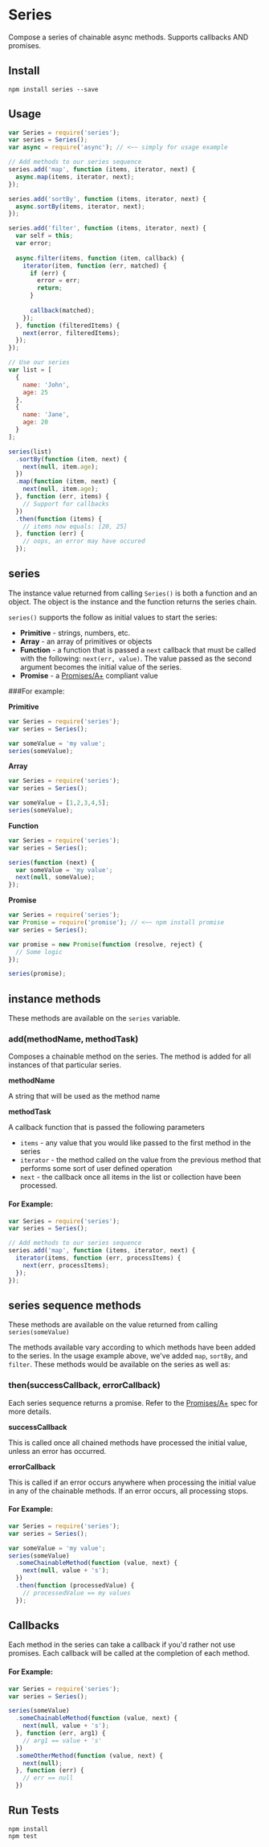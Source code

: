 # Series

Compose a series of chainable async methods. Supports callbacks AND promises.

## Install

```
npm install series --save
```

## Usage

```js
var Series = require('series');
var series = Series();
var async = require('async'); // <~~ simply for usage example

// Add methods to our series sequence
series.add('map', function (items, iterator, next) {
  async.map(items, iterator, next);
});

series.add('sortBy', function (items, iterator, next) {
  async.sortBy(items, iterator, next);
});

series.add('filter', function (items, iterator, next) {
  var self = this;
  var error;
  
  async.filter(items, function (item, callback) {
    iterator(item, function (err, matched) {
      if (err) {
        error = err;
        return;
      }
      
      callback(matched);
    });
  }, function (filteredItems) {
    next(error, filteredItems);
  });
});

// Use our series
var list = [
  {
    name: 'John',
    age: 25
  },
  {
    name: 'Jane',
    age: 20
  }
];

series(list)
  .sortBy(function (item, next) {
    next(null, item.age);
  })
  .map(function (item, next) {
    next(null, item.age);
  }, function (err, items) {
    // Support for callbacks
  })
  .then(function (items) {
    // items now equals: [20, 25]
  }, function (err) {
    // oops, an error may have occured
  });
```

## series

The instance value returned from calling `Series()` is both a function and an object. The object is the instance and the function returns the series chain.

`series()` supports the follow as initial values to start the series:

* **Primitive** - strings, numbers, etc.
* **Array** - an array of primitives or objects
* **Function** - a function that is passed a `next` callback that must be called with the following: `next(err, value)`. The value passed as the second argument becomes the initial value of the series.
* **Promise** - a [ Promises/A+](http://promises-aplus.github.io/promises-spec/) compliant value

###For example:

**Primitive**

```js
var Series = require('series');
var series = Series();

var someValue = 'my value';
series(someValue);
```

**Array**

```js
var Series = require('series');
var series = Series();

var someValue = [1,2,3,4,5];
series(someValue);
```

**Function**

```js
var Series = require('series');
var series = Series();

series(function (next) {
  var someValue = 'my value';
  next(null, someValue);
});
```

**Promise**

```js
var Series = require('series');
var Promise = require('promise'); // <~~ npm install promise 
var series = Series();

var promise = new Promise(function (resolve, reject) {
  // Some logic
});

series(promise);
```

## instance methods

These methods are available on the `series` variable.

### add(methodName, methodTask)

Composes a chainable method on the series. The method is added for all instances of that particular series.

**methodName**

A string that will be used as the method name

**methodTask**

A callback function that is passed the following parameters

* `items` - any value that you would like passed to the first method in the series
* `iterator` - the method called on the value from the previous method that performs some sort of user defined operation
* `next` - the callback once all items in the list or collection have been processed.

#### For Example:

```js
var Series = require('series');
var series = Series();

// Add methods to our series sequence
series.add('map', function (items, iterator, next) {
  iterator(items, function (err, processItems) {
    next(err, processItems);
  });
});
```

## series sequence methods

These methods are available on the value returned from calling `series(someValue)`

The methods available vary according to which methods have been added to the series. In the usage example above, we've added `map`, `sortBy`, and `filter`. These methods would be available on the series as well as:

### then(successCallback, errorCallback)

Each series sequence returns a promise. Refer to the [Promises/A+](http://promises-aplus.github.io/promises-spec/) spec for more details.

**successCallback**

This is called once all chained methods have processed the initial value, unless an error has occurred.

**errorCallback**

This is called if an error occurs anywhere when processing the initial value in any of the chainable methods. If an error occurs, all processing stops.

#### For Example:

```js
var Series = require('series');
var series = Series();

var someValue = 'my value';
series(someValue)
  .someChainableMethod(function (value, next) {
    next(null, value + 's');
  })
  .then(function (processedValue) {
    // processedValue == my values
  });
```

## Callbacks

Each method in the series can take a callback if you'd rather not use promises. Each callback will be called at the completion of each method.

#### For Example:

```js
var Series = require('series');
var series = Series();

series(someValue)
  .someChainableMethod(function (value, next) {
    next(null, value + 's');
  }, function (err, arg1) {
    // arg1 == value + 's'
  })
  .someOtherMethod(function (value, next) {
    next(null);
  }, function (err) {
    // err == null
  })
```

## Run Tests

```
npm install
npm test
```
